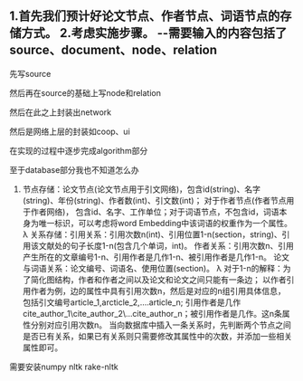 1.首先我们预计好论文节点、作者节点、词语节点的存储方式。
2.考虑实施步骤。
--需要输入的内容包括了source、document、node、relation
--
先写source

然后再在source的基础上写node和relation

然后在此之上封装出network

然后是网络上层的封装如coop、ui

在实现的过程中逐步完成algorithm部分

至于database部分我也不知道怎么办

1.	节点存储：论文节点(论文节点用于引文网络)，包含id(string)、名字(string)、年份(string)、作者数(int)、引文数(int)；
对于作者节点(作者节点用于作者网络)，
包含id、名字、工作单位；对于词语节点，不包含id，词语本身为唯一标识，可以考虑将word Embedding中该词语的权重作为一个属性。
λ	关系存储：引用关系：引用次数n(int)、引用位置1-n(section，string)、引用该文献处的句子长度1-n(包含几个单词，int)。
作者关系：引用次数n、引用产生所在的文章编号1-n、引用作者是几作1-n、被引用作者是几作1-n。
论文与词语关系：论文编号、词语名、使用位置(section)。
λ	对于1-n的解释：为了简化图结构，作者和作者之间以及论文和论文之间只能有一条边；
以作者引用作者为例，边的属性中具有引用次数n，然后是对应的n组引用具体信息，
包括引文编号article_1,arcticle_2,….article_n;
引用作者是几作cite_author_1\cite_author_2\…cite_author_n；被引用作者是几作。这n条属性分别对应引用次数n。
当向数据库中插入一条关系时，先判断两个节点之间是否已有关系，如果已有关系则只需要修改其属性中的次数，并添加一些相关属性即可。

需要安装numpy nltk rake-nltk
